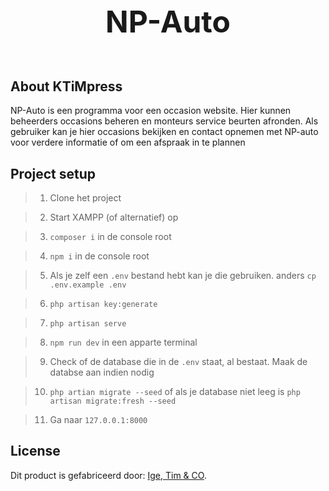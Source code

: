 <div align="center" style="display: flex; align-items: baseline; justify-content: center">
    <h1 style="font-size: xxx-large"><strong>NP-Auto</strong></h1>
</div>


## About KTiMpress

NP-Auto is een programma voor een occasion website. Hier kunnen beheerders occasions beheren en monteurs service beurten afronden. Als gebruiker kan je hier occasions bekijken en contact opnemen met NP-auto voor verdere informatie of om een afspraak in te plannen


## Project setup

> 1. Clone het project

> 2. Start XAMPP (of alternatief) op

> 3. `composer i` in de console root

> 4. `npm i` in de console root

> 5. Als je zelf een `.env` bestand hebt kan je die gebruiken. anders `cp .env.example .env`

> 6. `php artisan key:generate`

> 7. `php artisan serve`

> 8. `npm run dev` in een apparte terminal

> 9. Check of de database die in de `.env` staat, al bestaat. Maak de databse aan indien nodig

> 10. `php artian migrate --seed` of als je database niet leeg is `php artisan migrate:fresh --seed`

> 11. Ga naar `127.0.0.1:8000`

## License

Dit product is gefabriceerd door: [Ige, Tim & CO](https://www.youtube.com/watch?v=dQw4w9WgXcQ).
